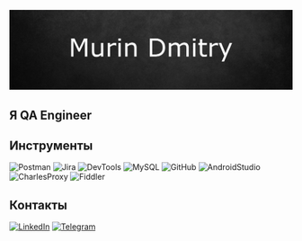 [![Header](https://github.com/DmitryMurin/DmitryMurin/blob/master/assets/Header.png)](https://github.com/DmitryMurin)

## Я QA Engineer

## Инструменты

![Postman](https://img.shields.io/badge/-POSTMAN-090909?style=for-the-badge&logo=Postman)
![Jira](https://img.shields.io/badge/-Jira-090909?style=for-the-badge&logo=Jira&logoColor=3486F7)
![DevTools](https://img.shields.io/badge/-DevTools-090909?style=for-the-badge&logo=googlechrome&logoColor=FFFFFF)
![MySQL](https://img.shields.io/badge/-GitHub-090909?style=for-the-badge&logo=github&logoColor=FFFFFF)
![GitHub](https://img.shields.io/badge/-MYSQL-090909?style=for-the-badge&logo=MySQL&logoColor=E6950F)
![AndroidStudio](https://img.shields.io/badge/-AndroidStudio-090909?style=for-the-badge&logo=Androidstudio&logoColor=A3C052)
![CharlesProxy](https://img.shields.io/badge/-CharlesProxy-090909?style=for-the-badge)
![Fiddler](https://img.shields.io/badge/-Fiddler-090909?style=for-the-badge)

## Контакты

[![LinkedIn](https://img.shields.io/badge/-LinkedIn-090909?style=for-the-badge&logo=Linkedin&logoColor=0A66C2)](https://www.linkedin.com/in/дмитрий-мурин-a3842a26a/)
[![Telegram](https://img.shields.io/badge/-Telegram-090909?style=for-the-badge&logo=Telegram)](https://t.me/MurinDmitry)
